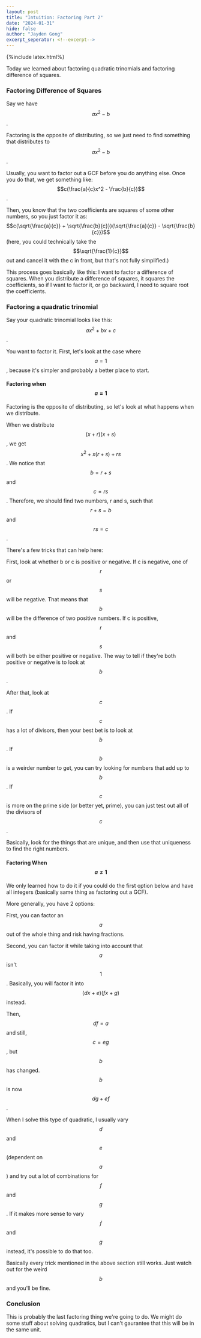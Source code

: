 ```yaml
---
layout: post
title: "Intuition: Factoring Part 2"
date: "2024-01-31"
hide: false
author: "Jayden Gong"
excerpt_seperator: <!--excerpt-->
---
```


{%include latex.html%}

Today we learned about factoring quadratic trinomials
and factoring difference of squares.

<!--excerpt-->

### Factoring Difference of Squares

Say we have $$ax^2 - b$$.

Factoring is the opposite of distributing,
so we just need to find something
that distributes to $$ax^2 - b$$.

Usually, you want to factor
out a GCF before you do anything else.
Once you do that,
we get something like: $$c(\frac{a}{c}x^2 - \frac{b}{c})$$.

Then, you know that the two coefficients
are squares of some other numbers,
so you just factor it as:
$$c(\sqrt{\frac{a}{c}} + \sqrt{\frac{b}{c}})(\sqrt{\frac{a}{c}} - \sqrt{\frac{b}{c}})$$
(here, you could technically take the $$\sqrt{\frac{1}{c}}$$
out and cancel it with the c in front,
but that's not fully simplified.)

This process goes basically like this:
I want to factor a difference of squares.
When you distribute a  difference of squares,
it squares the coefficients,
so if I want to factor it,
or go backward,
I need to square root the coefficients.

### Factoring a quadratic trinomial

Say your quadratic trinomial looks like this:
$$ax^2 + bx + c$$.

You want to factor it.
First, let's look at the case where $$a = 1$$,
because it's simpler
and probably a better place to start.

#### Factoring when $$a = 1$$

Factoring is the opposite of distributing,
so let's look at what happens when we distribute.

When we distribute $$(x + r)(x + s)$$,
we get $$x^2 + x(r + s) + rs$$.
We notice that $$b = r + s$$
and $$c = rs$$.
Therefore, we should find
two numbers, r and s,
such that $$r + s = b$$ and $$rs = c$$.

There's a few tricks that can help here:

First, look at whether b or c is positive or negative.
If c is negative,
one of $$r$$ or $$s$$ will be negative.
That means that $$b$$ will be the difference
of two positive numbers.
If c is positive,
$$r$$ and $$s$$ will both be
either positive or negative.
The way to tell if they're
both positive or negative
is to look at $$b$$.

After that, look at $$c$$.
If $$c$$ has a lot of divisors,
then your best bet is to look at $$b$$.
If $$b$$ is a weirder number to get,
you can try looking for numbers
that add up to $$b$$.
If $$c$$ is more on the prime side
(or better yet, prime),
you can just test out
all of the divisors of $$c$$.

Basically, look for the things
that are unique,
and then use that uniqueness
to find the right numbers.

#### Factoring When $$a \neq 1$$

We only learned how to do it
if you could do the first option below
and have all integers
(basically same thing
as factoring out a GCF).

More generally, you have 2 options:

First, you can factor
an $$a$$ out of the whole thing
and risk having fractions.

Second, you can factor it
while taking into account
that $$a$$ isn't $$1$$.
Basically, you will factor it into
$$(dx + e)(fx + g)$$ instead.

Then, $$df = a$$ and still,
$$c = eg$$,
but $$b$$ has changed.
$$b$$ is now $$dg + ef$$.

When I solve this type of quadratic,
I usually vary $$d$$ and $$e$$
(dependent on $$a$$)
and try out a lot of combinations
for $$f$$ and $$g$$.
If it makes more sense
to vary $$f$$ and $$g$$ instead,
it's possible to do that too.

Basically every trick mentioned
in the above section still works.
Just watch out for the weird $$b$$
and you'll be fine.

### Conclusion

This is probably the last
factoring thing we're going to do.
We might do some stuff
about solving quadratics,
but I can't gaurantee
that this will be in the same unit.